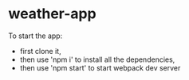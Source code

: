 # weather-app

To start the app:
* first clone it, 
* then use 'npm i' to install all the dependencies,
* then use 'npm start' to start webpack dev server
